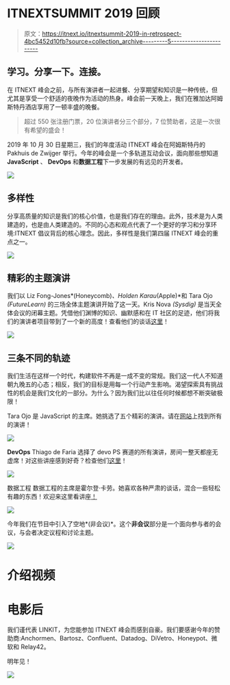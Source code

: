 # ITNEXTSUMMIT 2019 回顾

> 原文：<https://itnext.io/itnextsummit-2019-in-retrospect-4bc5452d10fb?source=collection_archive---------5----------------------->

## 学习。分享一下。连接。

在 ITNEXT 峰会之前，与所有演讲者一起进餐、分享期望和知识是一种传统，但尤其是享受一个舒适的夜晚作为活动的热身。峰会前一天晚上，我们在雅加达阿姆斯特丹酒店享用了一顿丰盛的晚餐。

> 超过 550 张注册门票，20 位演讲者分三个部分，7 位赞助者，这是一次很有希望的盛会！

2019 年 10 月 30 日星期三，我们的年度活动 ITNEXT 峰会在阿姆斯特丹的 Pakhuis de Zwijger 举行。今年的峰会是一个多轨道互动会议，面向那些想知道 **JavaScript** 、 **DevOps** 和**数据工程**下一步发展的有远见的开发者。

![](img/0ca893f2cc1a1be643e13f3de816169d.png)

## 多样性

分享高质量的知识是我们的核心价值，也是我们存在的理由。此外，技术是为人类建造的，也是由人类建造的。不同的心态和观点代表了一个更好的学习和分享环境:ITNEXT 倡议背后的核心理念。因此，多样性是我们第四届 ITNEXT 峰会的重点之一。

![](img/55795733199946bd034eacc2ea056564.png)

## 精彩的主题演讲

我们以 Liz Fong-Jones*(Honeycomb)*、Holden Karau*(Apple)*和 Tara Ojo *(FutureLearn)* 的三场全体主题演讲开始了这一天。Kris Nova *(Sysdig)* 是当天全体会议的闭幕主题。凭借他们渊博的知识、幽默感和在 IT 社区的足迹，他们将我们的演讲者项目带到了一个新的高度！查看他们的谈话[这里](https://www.itnextsummit.com/sprekers/)！

![](img/eecb7a7491d53c98a4dc62752eb3018f.png)

## 三条不同的轨迹

我们生活在这样一个时代，构建软件不再是一成不变的常规。我们这一代人不知道朝九晚五的心态；相反，我们的目标是用每一个行动产生影响。渴望探索具有挑战性的机会是我们文化的一部分。为什么？因为我们比以往任何时候都想不断突破极限！

Tara Ojo 是 JavaScript 的主席。她挑选了五个精彩的演讲。请在[网站](https://www.itnextsummit.com/sprekers/)上找到所有的演讲！

![](img/f5eb535a408faeb898b8db0b8fccc045.png)

**DevOps** Thiago de Faria 选择了 devo PS 赛道的所有演讲，房间一整天都座无虚席！对这些讲座感到好奇？检查他们[这里](https://www.itnextsummit.com/sprekers/)！

![](img/839215a6262a7f6c1eea8568fee09913.png)

数据工程
数据工程的主席是霍尔登·卡劳。她喜欢各种严肃的谈话，混合一些轻松有趣的东西！欢迎来这里看讲座[！](https://www.itnextsummit.com/sprekers/)

![](img/11c3371840e48d0f8a7e728da2fd1d78.png)

今年我们在节目中引入了空地*(非会议)*。这个**非会议**部分是一个面向参与者的会议，与会者决定议程和讨论主题。

![](img/4714c2d24b8274a5796abf6d3e498d02.png)

# 介绍视频

# 电影后

我们谨代表 LINKIT，为您能参加 ITNEXT 峰会而感到自豪。我们要感谢今年的赞助商:Anchormen、Bartosz、Confluent、Datadog、DiVetro、Honeypot、微软和 Relay42。

明年见！

![](img/a50fd8168dc64086456edb837adf5173.png)